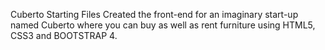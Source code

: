 Cuberto Starting Files
Created the front-end for an imaginary start-up named Cuberto where you can buy as well as rent furniture using HTML5, CSS3 and BOOTSTRAP 4.
